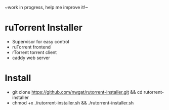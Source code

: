 ~work in progress, help me improve it!~

# ruTorrent Installer

* Supervisor for easy control
* ruTorrent frontend 
* rTorrent torrent client
* caddy web server


# Install
* git clone https://github.com/nwgat/rutorrent-installer.git && cd rutorrent-installer
* chmod +x ./rutorrent-installer.sh && ./rutorrent-installer.sh
